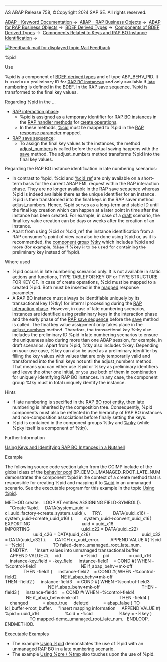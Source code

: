   

* * *

AS ABAP Release 758, ©Copyright 2024 SAP SE. All rights reserved.

[ABAP - Keyword Documentation](https://help.sap.com/doc/abapdocu_758_index_htm/7.58/en-US/abenabap.htm) →  [ABAP - RAP Business Objects](https://help.sap.com/doc/abapdocu_758_index_htm/7.58/en-US/abenabap_rap.htm) →  [ABAP for RAP Business Objects](https://help.sap.com/doc/abapdocu_758_index_htm/7.58/en-US/abenabap_for_rap_bos.htm) →  [BDEF Derived Types](https://help.sap.com/doc/abapdocu_758_index_htm/7.58/en-US/abenrpm_derived_types.htm) →  [Components of BDEF Derived Types](https://help.sap.com/doc/abapdocu_758_index_htm/7.58/en-US/abapderived_types_comp.htm) →  [Components Related to Keys and RAP BO Instance Identification](https://help.sap.com/doc/abapdocu_758_index_htm/7.58/en-US/abapderived_types_keys_id.htm) → 

 [![](Mail.gif?object=Mail.gif "Feedback mail for displayed topic") Mail Feedback](mailto:f1_help@sap.com?subject=Feedback%20on%20ABAP%20Documentation&body=Document:%20%25pid%2C%20ABAPDERIVED_TYPES_PID%2C%20758%0D%0A%0D%0AError:%0D%0A%0D%0A%0D%0A%0D%0ASuggestion%20for%20improvement:)

%pid

Use

%pid is a component of [BDEF derived types](https://help.sap.com/doc/abapdocu_758_index_htm/7.58/en-US/abenrap_derived_type_glosry.htm "Glossary Entry") and of type ABP\_BEHV\_PID. It is used as a preliminary ID for [RAP BO instances](https://help.sap.com/doc/abapdocu_758_index_htm/7.58/en-US/abenrap_bo_instance_glosry.htm "Glossary Entry") and only available if [late numbering](https://help.sap.com/doc/abapdocu_758_index_htm/7.58/en-US/abenbdl_late_numbering.htm) is defined in the [BDEF](https://help.sap.com/doc/abapdocu_758_index_htm/7.58/en-US/abencds_behavior_definition_glosry.htm "Glossary Entry"). In the [RAP save sequence](https://help.sap.com/doc/abapdocu_758_index_htm/7.58/en-US/abenrap_save_seq_glosry.htm "Glossary Entry"), %pid is transformed to the final key values.

Regarding %pid in the ...

-   [RAP interaction phase](https://help.sap.com/doc/abapdocu_758_index_htm/7.58/en-US/abenrap_int_phase_glosry.htm "Glossary Entry"):
    -   %pid is assigned as a temporary identifier for [RAP BO instances](https://help.sap.com/doc/abapdocu_758_index_htm/7.58/en-US/abenrap_bo_instance_glosry.htm "Glossary Entry") in the [RAP handler methods](https://help.sap.com/doc/abapdocu_758_index_htm/7.58/en-US/abenabp_handler_method_glosry.htm "Glossary Entry") for [create operations](https://help.sap.com/doc/abapdocu_758_index_htm/7.58/en-US/abapmodify_entity_entities_op.htm).
    -   In these methods, [%cid](https://help.sap.com/doc/abapdocu_758_index_htm/7.58/en-US/abapderived_types_cid.htm) must be mapped to %pid in the [RAP response parameter](https://help.sap.com/doc/abapdocu_758_index_htm/7.58/en-US/abenrap_response_param_glosry.htm "Glossary Entry") mapped.
-   [RAP save sequence](https://help.sap.com/doc/abapdocu_758_index_htm/7.58/en-US/abenrap_save_seq_glosry.htm "Glossary Entry"):
    -   To assign the final key values to the instances, the method [adjust\_numbers](https://help.sap.com/doc/abapdocu_758_index_htm/7.58/en-US/abensaver_adjust_numbers.htm) is called before the actual saving happens with the [save](https://help.sap.com/doc/abapdocu_758_index_htm/7.58/en-US/abensaver_method_save.htm) method. The adjust\_numbers method transforms %pid into the final key values.

Regarding the RAP BO instance identification in late numbering scenarios:

-   In contrast to %pid, %cid and [%cid\_ref](https://help.sap.com/doc/abapdocu_758_index_htm/7.58/en-US/abapderived_types_cid_ref.htm) are only available on a short-term basis for the current ABAP EML request within the RAP interaction phase. They are no longer available in the RAP save sequence whereas %pid is indeed available there as the unique identifier for an instance. %pid is then transformed into the final keys in the RAP saver method adjust\_numbers. Hence, %pid serves as a long-term and stable ID until the final key creation which can happen at a later point in time after the instance has been created. For example, in case of a [draft](https://help.sap.com/doc/abapdocu_758_index_htm/7.58/en-US/abenbdl_with_draft.htm) scenario, the final key value creation can be days or weeks after the creation of an instance.
-   Apart from using %cid or %cid\_ref, the instance identification from a RAP consumer's point of view can also be done using %pid or, as it is recommended, the [component group](https://help.sap.com/doc/abapdocu_758_index_htm/7.58/en-US/abencomponent_group_glosry.htm "Glossary Entry") [%tky](https://help.sap.com/doc/abapdocu_758_index_htm/7.58/en-US/abapderived_types_tky.htm) which includes %pid and more (for example, [%key](https://help.sap.com/doc/abapdocu_758_index_htm/7.58/en-US/abapderived_types_key.htm) if %key is to be used for containing the preliminary key instead of %pid).

Where used

-   %pid occurs in late numbering scenarios only. It is not available in static actions and functions, TYPE TABLE FOR KEY OF or TYPE STRUCTURE FOR KEY OF. In case of create operations, %cid must be mapped to a created %pid. Both must be inserted in the [mapped](https://help.sap.com/doc/abapdocu_758_index_htm/7.58/en-US/abaptype_response_for.htm) response parameter.
-   A RAP BO instance must always be identifiable uniquely by its transactional key (%tky) for internal processing during the [RAP interaction phase](https://help.sap.com/doc/abapdocu_758_index_htm/7.58/en-US/abenrap_int_phase_glosry.htm "Glossary Entry"). However, in case of late numbering scenarios, instances are identified using preliminary keys in the interaction phase and the early phase of the [RAP save sequence](https://help.sap.com/doc/abapdocu_758_index_htm/7.58/en-US/abenrap_save_seq_glosry.htm "Glossary Entry") before the [save](https://help.sap.com/doc/abapdocu_758_index_htm/7.58/en-US/abensaver_method_save.htm) method is called. The final key value assignment only takes place in the [adjust\_numbers](https://help.sap.com/doc/abapdocu_758_index_htm/7.58/en-US/abensaver_adjust_numbers.htm) method. Therefore, the transactional key %tky also includes the preliminary ID %pid in late numbering scenarios to ensure the uniqueness also during more than one ABAP session, for example, in draft scenarios. Apart from %pid, %tky also includes %key. Depending on your use case, %key can also be used as a preliminary identifier by filling the key values with values that are only temporarily valid and transformed into the final keys not until the adjust\_numbers method. That means you can either use %pid or %key as preliminary identifiers and leave the other one initial, or you use both of them in combination for uniquely identifying RAP BO instances. In any case, the component group %tky must in total uniquely identify the instance.

Hints

-   If late numbering is specified in the [RAP BO root entity](https://help.sap.com/doc/abapdocu_758_index_htm/7.58/en-US/abenrap_bo_root_entity_glosry.htm "Glossary Entry"), then late numbering is inherited by the composition tree. Consequently, %pid components must also be reflected in the hierarchy of RAP BO instances and non-composition associations before finally setting the keys.
-   %pid is contained in the component groups %tky and [%pky](https://help.sap.com/doc/abapdocu_758_index_htm/7.58/en-US/abapderived_types_pky.htm) (while %pky itself is a component of %tky).

Further Information

[Using Keys and Identifying RAP BO Instances in a Nutshell](https://help.sap.com/doc/abapdocu_758_index_htm/7.58/en-US/abapderived_types_keys_identifiers.htm)

Example

The following source code section taken from the CCIMP include of the global class of the [behavior pool](https://help.sap.com/doc/abapdocu_758_index_htm/7.58/en-US/abenbehavior_pool_glosry.htm "Glossary Entry") BP\_DEMO\_UMANAGED\_ROOT\_LATE\_NUM demonstrates the component %pid in the context of a create method that is responsible for creating %pid and mapping it to [%cid](https://help.sap.com/doc/abapdocu_758_index_htm/7.58/en-US/abapderived_types_cid.htm) in an unmanaged scenario. See the executable program for this example in the topic [Using %pid](https://help.sap.com/doc/abapdocu_758_index_htm/7.58/en-US/abenderived_types_pid_abexa.htm).

METHOD create.
  LOOP AT entities ASSIGNING FIELD-SYMBOL(<entity>).
    "Create %pid.
    DATA(system\_uuid) = cl\_uuid\_factory=>create\_system\_uuid( ).
    TRY.
        DATA(uuid\_x16) = system\_uuid->create\_uuid\_x16( ).
        system\_uuid->convert\_uuid\_x16( EXPORTING
                                         uuid = uuid\_x16
                                       IMPORTING
                                         uuid\_c22 = DATA(uuid\_c22)
                                         uuid\_c26 = DATA(uuid\_c26)
                                         uuid\_c32 = DATA(uuid\_c32) ).
      CATCH cx\_uuid\_error.
        APPEND VALUE #( %cid = <entity>-%cid )
                      TO failed-demo\_umanaged\_root\_late\_num.
    ENDTRY.
    "Insert values into unmanaged transactional buffer
    APPEND VALUE #(
    cid                = <entity>-%cid
    pid                = uuid\_x16
    instance-key\_field = <entity>-key\_field
    instance-field1    = COND #( WHEN <entity>-%control-field1
                                   NE if\_abap\_behv=>mk-off
                                 THEN <entity>-field1 )
    instance-field2    = COND #( WHEN <entity>-%control-field2
                                   NE if\_abap\_behv=>mk-off
                                 THEN <entity>-field2 )
    instance-field3    = COND #( WHEN <entity>-%control-field3
                                   NE if\_abap\_behv=>mk-off
                                 THEN <entity>-field3 )
    instance-field4    = COND #( WHEN <entity>-%control-field4
                                   NE if\_abap\_behv=>mk-off
                                 THEN <entity>-field4 )
    changed            = abap\_true
    deleted            = abap\_false ) TO lcl\_buffer=>root\_buffer.
    "Insert mapping information
    APPEND VALUE #( %pid = uuid\_x16
                    %cid = <entity>-%cid
                    %key = <entity>-%key )
                    TO mapped-demo\_umanaged\_root\_late\_num.
  ENDLOOP.
ENDMETHOD.

Executable Examples

-   The example [Using %pid](https://help.sap.com/doc/abapdocu_758_index_htm/7.58/en-US/abenderived_types_pid_abexa.htm) demonstrates the use of %pid with an unmanaged RAP BO in a late numbering scenario.
-   The example [Using %pre / %tmp](https://help.sap.com/doc/abapdocu_758_index_htm/7.58/en-US/abenderived_types_pre_tmp_abexa.htm) also touches upon the use of %pid.